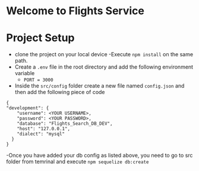 # Welcome to Flights Service

# Project Setup
- clone the project on your local device
-Execute `npm install` on the same path.
- Create a `.env` file in the root directory and add the following environment variable
   - `PORT = 3000`
- Inside the `src/config` folder create a new file named `config.json` and then add the following piece of code

```
{
"development": {
    "username": <YOUR USERNAME>,
    "password": <YOUR PASSWORD>,
    "database": "Flights_Search_DB_DEV",
    "host": "127.0.0.1",
    "dialect": "mysql"
  }
}

```

-Once you have added your db config as listed above, you need to go to src folder from temrinal and execute `npm sequelize db:create` 
